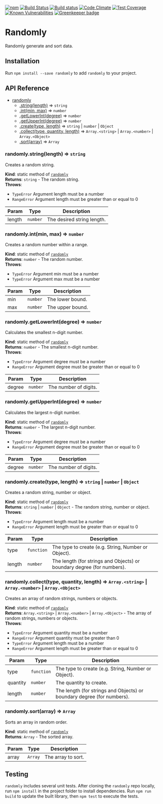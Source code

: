 [![npm](https://img.shields.io/npm/v/randomly.svg)](https://www.npmjs.com/package/randomly)
[![Build Status](https://travis-ci.org/smockle/randomly.svg?branch=master)](https://travis-ci.org/smockle/randomly)
[![Build status](https://ci.appveyor.com/api/projects/status/x1sjhd5q1jv1eupd?svg=true)](https://ci.appveyor.com/project/smockle/randomly)
[![Code Climate](https://codeclimate.com/github/smockle/randomly/badges/gpa.svg)](https://codeclimate.com/github/smockle/randomly)
[![Test Coverage](https://codeclimate.com/github/smockle/randomly/badges/coverage.svg)](https://codeclimate.com/github/smockle/randomly/coverage)
[![Known Vulnerabilities](https://snyk.io/test/npm/randomly/badge.svg)](https://snyk.io/test/npm/randomly)
[![Greenkeeper badge](https://badges.greenkeeper.io/smockle/randomly.svg)](https://greenkeeper.io/)

# Randomly

Randomly generate and sort data.

## Installation

Run `npm install --save randomly` to add `randomly` to your project.

## API Reference

* [randomly](#module_randomly)
    * [.string(length)](#module_randomly.string) ⇒ <code>string</code>
    * [.int(min, max)](#module_randomly.int) ⇒ <code>number</code>
    * [.getLowerInt(degree)](#module_randomly.getLowerInt) ⇒ <code>number</code>
    * [.getUpperInt(degree)](#module_randomly.getUpperInt) ⇒ <code>number</code>
    * [.create(type, length)](#module_randomly.create) ⇒ <code>string</code> \| <code>number</code> \| <code>Object</code>
    * [.collect(type, quantity, length)](#module_randomly.collect) ⇒ <code>Array.&lt;string&gt;</code> \| <code>Array.&lt;number&gt;</code> \| <code>Array.&lt;Object&gt;</code>
    * [.sort(array)](#module_randomly.sort) ⇒ <code>Array</code>

<a name="module_randomly.string"></a>

### randomly.string(length) ⇒ <code>string</code>
Creates a random string.

**Kind**: static method of [<code>randomly</code>](#module_randomly)  
**Returns**: <code>string</code> - The random string.  
**Throws**:

- <code>TypeError</code> Argument length must be a number
- <code>RangeError</code> Argument length must be greater than or equal to 0


| Param | Type | Description |
| --- | --- | --- |
| length | <code>number</code> | The desired string length. |

<a name="module_randomly.int"></a>

### randomly.int(min, max) ⇒ <code>number</code>
Creates a random number within a range.

**Kind**: static method of [<code>randomly</code>](#module_randomly)  
**Returns**: <code>number</code> - The random number.  
**Throws**:

- <code>TypeError</code> Argument min must be a number
- <code>TypeError</code> Argument max must be a number


| Param | Type | Description |
| --- | --- | --- |
| min | <code>number</code> | The lower bound. |
| max | <code>number</code> | The upper bound. |

<a name="module_randomly.getLowerInt"></a>

### randomly.getLowerInt(degree) ⇒ <code>number</code>
Calculates the smallest n-digit number.

**Kind**: static method of [<code>randomly</code>](#module_randomly)  
**Returns**: <code>number</code> - The smallest n-digit number.  
**Throws**:

- <code>TypeError</code> Argument degree must be a number
- <code>RangeError</code> Argument degree must be greater than or equal to 0


| Param | Type | Description |
| --- | --- | --- |
| degree | <code>number</code> | The number of digits. |

<a name="module_randomly.getUpperInt"></a>

### randomly.getUpperInt(degree) ⇒ <code>number</code>
Calculates the largest n-digit number.

**Kind**: static method of [<code>randomly</code>](#module_randomly)  
**Returns**: <code>number</code> - The largest n-digit number.  
**Throws**:

- <code>TypeError</code> Argument degree must be a number
- <code>RangeError</code> Argument degree must be greater than or equal to 0


| Param | Type | Description |
| --- | --- | --- |
| degree | <code>number</code> | The number of digits. |

<a name="module_randomly.create"></a>

### randomly.create(type, length) ⇒ <code>string</code> \| <code>number</code> \| <code>Object</code>
Creates a random string, number or object.

**Kind**: static method of [<code>randomly</code>](#module_randomly)  
**Returns**: <code>string</code> \| <code>number</code> \| <code>Object</code> - The random string, number or object.  
**Throws**:

- <code>TypeError</code> Argument length must be a number
- <code>RangeError</code> Argument length must be greater than or equal to 0


| Param | Type | Description |
| --- | --- | --- |
| type | <code>function</code> | The type to create (e.g. String, Number or Object). |
| length | <code>number</code> | The length (for strings and Objects) or boundary degree (for numbers). |

<a name="module_randomly.collect"></a>

### randomly.collect(type, quantity, length) ⇒ <code>Array.&lt;string&gt;</code> \| <code>Array.&lt;number&gt;</code> \| <code>Array.&lt;Object&gt;</code>
Creates an array of random strings, numbers or objects.

**Kind**: static method of [<code>randomly</code>](#module_randomly)  
**Returns**: <code>Array.&lt;string&gt;</code> \| <code>Array.&lt;number&gt;</code> \| <code>Array.&lt;Object&gt;</code> - The array of random strings, numbers or objects.  
**Throws**:

- <code>TypeError</code> Argument quantity must be a number
- <code>RangeError</code> Argument quantity must be greater than 0
- <code>TypeError</code> Argument length must be a number
- <code>RangeError</code> Argument length must be greater than or equal to 0


| Param | Type | Description |
| --- | --- | --- |
| type | <code>function</code> | The type to create (e.g. String, Number or Object). |
| quantity | <code>number</code> | The quantity to create. |
| length | <code>number</code> | The length (for strings and Objects) or boundary degree (for numbers). |

<a name="module_randomly.sort"></a>

### randomly.sort(array) ⇒ <code>Array</code>
Sorts an array in random order.

**Kind**: static method of [<code>randomly</code>](#module_randomly)  
**Returns**: <code>Array</code> - The sorted array.  

| Param | Type | Description |
| --- | --- | --- |
| array | <code>Array</code> | The array to sort. |


## Testing

`randomly` includes several unit tests. After cloning the `randomly` repo locally, run `npm install` in the project folder to install dependencies. Run `npm run build` to update the built library, then `npm test` to execute the tests.

